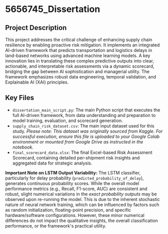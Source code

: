 # 5656745_Dissertation

## Project Description
This project addresses the critical challenge of enhancing supply chain resilience by enabling proactive risk mitigation. It implements an integrated AI-driven framework that predicts transportation and logistics delays in land-based networks using advanced machine learning models. A key innovation lies in translating these complex predictive outputs into clear, actionable, and interpretable risk assessments via a dynamic scorecard, bridging the gap between AI sophistication and managerial utility. The framework emphasizes robust data engineering, temporal validation, and Explainable AI (XAI) principles.

## Key Files
*   `dissertation_main_script.py`: The main Python script that executes the full AI-driven framework, from data understanding and preparation to model training, evaluation, and scorecard generation.
*   `supply_chain_risk_dataset.csv`: The main input dataset used for this study. *Please note: This dataset was originally sourced from Kaggle. For successful execution, ensure this file is uploaded to your Google Colab environment or mounted from Google Drive as instructed in the notebook.*
*   `final_scorecard_data.xlsx`: The final Excel-based Risk Assessment Scorecard, containing detailed per-shipment risk insights and aggregated data for strategic analysis.

**Important Note on LSTM Output Variability:**
The LSTM classifier, particularly for delay probability (`predicted_probability_of_delay`), generates continuous probability scores. While the overall model performance metrics (e.g., Recall, F1-score, AUC) are consistent and robust, slight numerical variations in the *exact probability outputs* may be observed upon re-running the model. This is due to the inherent stochastic nature of neural network training, which can be influenced by factors such as random initialization, floating-point precision, and specific hardware/software configurations. However, these minor numerical differences do not impact the qualitative insights, the overall classification performance, or the framework's practical utility.
